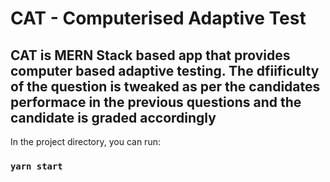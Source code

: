 # CAT - Computerised Adaptive Test

## CAT is MERN Stack based app that provides computer based adaptive testing. The dfiificulty of the question is tweaked as per the candidates performace in the previous questions and the candidate is graded accordingly

In the project directory, you can run:

### `yarn start`

